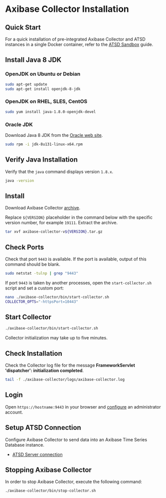# Axibase Collector Installation

## Quick Start

For a quick installation of pre-integrated Axibase Collector and ATSD instances in a single Docker container, refer to the [ATSD Sandbox](https://github.com/axibase/dockers/tree/atsd-sandbox#overview) guide.

## Install Java 8 JDK

### OpenJDK on Ubuntu or Debian

```sh
sudo apt-get update
sudo apt-get install openjdk-8-jdk
```

### OpenJDK on RHEL, SLES, CentOS

```sh
sudo yum install java-1.8.0-openjdk-devel
```

### Oracle JDK

Download Java 8 JDK from the [Oracle web site](http://www.oracle.com/technetwork/java/javase/downloads/jdk8-downloads-2133151.html).

```sh
sudo rpm -i jdk-8u131-linux-x64.rpm
```

## Verify Java Installation

Verify that the `java` command displays version `1.8.x`.

```sh
java -version
```

## Install

Download Axibase Collector [archive](https://axibase.com/public/axibase-collector_latest.htm).

Replace `${VERSION}` placeholder in the command below with the specific version number, for example `19111`. Extract the archive.

```sh
tar xvf axibase-collector-v${VERSION}.tar.gz
```

## Check Ports

Check that port `9443` is available. If the port is available, output of this command should be blank.

```sh
sudo netstat -tulnp | grep "9443"
```

If port `9443` is taken by another processes, open the `start-collector.sh` script and set a custom port:

```sh
nano ./axibase-collector/bin/start-collector.sh
COLLECTOR_OPTS="-httpsPort=10443"
```

## Start Collector

```sh
./axibase-collector/bin/start-collector.sh
```

Collector initialization may take up to five minutes.

## Check Installation

Check the Collector log file for the message **FrameworkServlet 'dispatcher': initialization completed**.

```sh
tail -f ./axibase-collector/logs/axibase-collector.log
```

## Login

Open `https://hostname:9443` in your browser and [configure](configure-administrator-account.md) an administrator account.

## Setup ATSD Connection

Configure Axibase Collector to send data into an Axibase Time Series Database instance.

* [ATSD Server connection](atsd-server-connection.md)

## Stopping Axibase Collector

In order to stop Axibase Collector, execute the following command:

```sh
./axibase-collector/bin/stop-collector.sh
```
